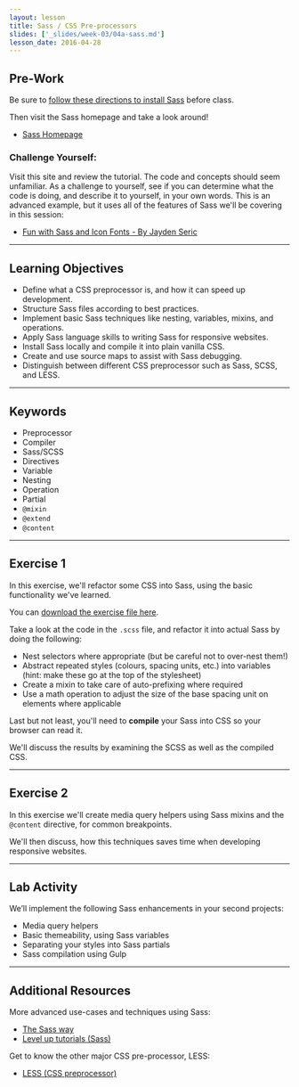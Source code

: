 ```yaml
---
layout: lesson
title: Sass / CSS Pre-processors
slides: ['_slides/week-03/04a-sass.md']
lesson_date: 2016-04-28
---
```


## Pre-Work

Be sure to [follow these directions to install Sass](http://sass-lang.com/install) before class.

Then visit the Sass homepage and take a look around!

- [Sass Homepage](http://sass-lang.com/guide)

### Challenge Yourself:

Visit this site and review the tutorial. The code and concepts should seem unfamiliar. As a challenge to yourself, see if you can determine what the code is doing, and describe it to yourself, in your own words. This is an advanced example, but it uses all of the features of Sass we'll be covering in this session:

- [Fun with Sass and Icon Fonts - By Jayden Seric](http://jaydenseric.com/blog/fun-with-sass-and-font-icons)

---

## Learning Objectives

- Define what a CSS preprocessor is, and how it can speed up development.
- Structure Sass files according to best practices.
- Implement basic Sass techniques like nesting, variables, mixins, and operations.
- Apply Sass language skills to writing Sass for responsive websites.
- Install Sass locally and compile it into plain vanilla CSS.
- Create and use source maps to assist with Sass debugging.
- Distinguish between different CSS preprocessor such as Sass, SCSS, and LESS.

---

## Keywords

- Preprocessor
- Compiler
- Sass/SCSS
- Directives
- Variable
- Nesting
- Operation
- Partial
- `@mixin`
- `@extend`
- `@content`

---

## Exercise 1

In this exercise, we'll refactor some CSS into Sass, using the basic functionality we've learned.

You can [download the exercise file here](/public/files/exercises/sass-e1.zip).

Take a look at the code in the `.scss` file, and refactor it into actual Sass by doing the following:

- Nest selectors where appropriate (but be careful not to over-nest them!)
- Abstract repeated styles (colours, spacing units, etc.) into variables (hint: make these go at the top of the stylesheet)
- Create a mixin to take care of auto-prefixing where required
- Use a math operation to adjust the size of the base spacing unit on elements where applicable

Last but not least, you'll need to **compile** your Sass into CSS so your browser can read it.

We'll discuss the results by examining the SCSS as well as the compiled CSS.

---

## Exercise 2

In this exercise we'll create media query helpers using Sass mixins and the `@content` directive, for common breakpoints.

We'll then discuss, how this techniques saves time when developing responsive websites.

---

## Lab Activity

We’ll implement the following Sass enhancements in your second projects:

- Media query helpers
- Basic themeability, using Sass variables
- Separating your styles into Sass partials
- Sass compilation using Gulp

---

## Additional Resources

More advanced use-cases and techniques using Sass:

- [The Sass way](http://thesassway.com/)
- [Level up tutorials (Sass)](http://leveluptuts.com/tutorials/sass-tutorials)

Get to know the other major CSS pre-processor, LESS:

- [LESS (CSS preprocessor)](http://lesscss.org/)
